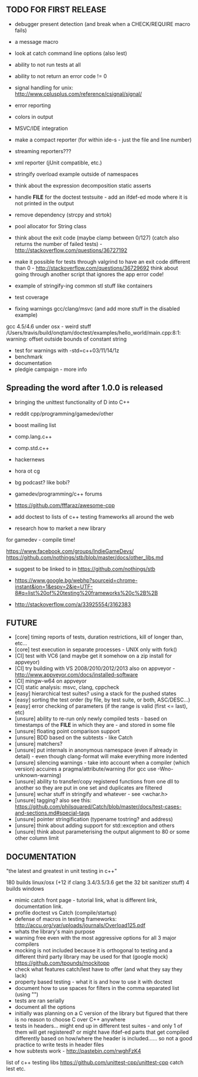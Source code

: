 ## TODO FOR FIRST RELEASE

- debugger present detection (and break when a CHECK/REQUIRE macro fails)

- a message macro
- look at catch command line options (also lest)
- ability to not run tests at all
- ability to not return an error code != 0

- signal handling for unix: http://www.cplusplus.com/reference/csignal/signal/

- error reporting
- colors in output

- MSVC/IDE integration
- make a compact reporter (for within ide-s - just the file and line number)
- streaming reporters???
- xml reporter (jUnit compatible, etc.)

- stringify overload example outside of namespaces
- think about the expression decomposition static asserts
- handle __FILE__ for the doctest testsuite - add an ifdef-ed mode where it is not printed in the output
- remove <cstring> dependency (strcpy and strtok)
- pool allocator for String class
- think about the exit code (maybe clamp between 0/127) (catch also returns the number of failed tests) - http://stackoverflow.com/questions/36727192
- make it possible for tests through valgrind to have an exit code different than 0 - http://stackoverflow.com/questions/36729692
        think about going through another script that ignores the app error code!

- example of stringify-ing common stl stuff like containers
- test coverage
- fixing warnings gcc/clang/msvc (and add more stuff in the disabled example)

gcc 4.5/4.6 under osx - weird stuff
/Users/travis/build/onqtam/doctest/examples/hello_world/main.cpp:8:1: warning: offset outside bounds of constant string

- test for warnings with -std=c++03/11/14/1z
- benchmark
- documentation
- pledgie campaign - more info

## Spreading the word after 1.0.0 is released

- bringing the unittest functionality of D into C++

- reddit cpp/programming/gamedev/other
- boost mailing list
- comp.lang.c++
- comp.std.c++
- hackernews
- hora ot cg
- bg podcast? like bobi?
- gamedev/programming/c++ forums
- https://github.com/fffaraz/awesome-cpp
- add doctest to lists of c++ testing frameworks all around the web
- research how to market a new library

for gamedev - compile time!

https://www.facebook.com/groups/IndieGameDevs/
https://github.com/nothings/stb/blob/master/docs/other_libs.md

- suggest to be linked to in https://github.com/nothings/stb

- https://www.google.bg/webhp?sourceid=chrome-instant&ion=1&espv=2&ie=UTF-8#q=list%20of%20testing%20frameworks%20c%2B%2B
- http://stackoverflow.com/a/33925554/3162383

## FUTURE
- [core] timing reports of tests, duration restrictions, kill of longer than, etc...
- [core] test execution in separate processes - UNIX only with fork()
- [CI] test with VC6 (and maybe get it somehow on a zip install for appveyor)
- [CI] try building with VS 2008/2010/2012/2013 also on appveyor - http://www.appveyor.com/docs/installed-software
- [CI] mingw-w64 on appveyor
- [CI] static analysis: msvc, clang, cppcheck
- [easy] hierarchical test suites? using a stack for the pushed states
- [easy] sorting the test order (by file, by test suite, or both, ASC/DESC...)
- [easy] error checking of parameters (if the range is valid (first <= last), etc)
- [unsure] ability to re-run only newly compiled tests - based on timestamps of the __FILE__ in which they are - and stored in some file
- [unsure] floating point comparison support
- [unsure] BDD based on the subtests - like Catch
- [unsure] matchers?
- [unsure] put internals in anonymous namespace (even if already in detail) - even though clang-format will make everything more indented
- [unsure] silencing warnings - take into account when a compiler (which version) accuires a pragma/attribute/warning (for gcc use -Wno-unknown-warning)
- [unsure] ability to transfer/copy registered functions from one dll to another so they are put in one set and duplicates are filtered
- [unsure] wchar stuff in stringify and whatever - see <wchar.h>
- [unsure] tagging? also see this: https://github.com/philsquared/Catch/blob/master/docs/test-cases-and-sections.md#special-tags
- [unsure] pointer stringification (typename tostring? and address)
- [unsure] think about adding support for std::exception and others
- [unsure] think about parameterising the output alignment to 80 or some other column limit

## DOCUMENTATION

"the latest and greatest in unit testing in c++"

180 builds linux/osx (+12 if clang 3.4/3.5/3.6 get the 32 bit sanitizer stuff)
4 builds windows

- mimic catch front page - tutorial link, what is different link, documentation link.
- profile doctest vs Catch (compile/startup)
- defense of macros in testing frameworks: http://accu.org/var/uploads/journals/Overload125.pdf
- whats the library's main purpose
- warning free even with the most aggressive options for all 3 major compilers
- mocking is not included because it is orthogonal to testing and a different third party library may be used for that (google mock)
https://github.com/tpounds/mockitopp
- check what features catch/lest have to offer (and what they say they lack)
- property based testing - what it is and how to use it with doctest
- document how to use spaces for filters in the comma separated list (using "")
- tests are ran serially
- document all the options
- initially was planning on a C version of the library but figured that there is no reason to choose C over C++ anywhere
- tests in headers... might end up in different test suites - and only 1 of them will get registered? or might have ifdef-ed parts that get compiled differently based on how/where the header is included...... so not a good practice to write tests in header files
- how subtests work - http://pastebin.com/rwghFzK4

list of c++ testing libs
https://github.com/unittest-cpp/unittest-cpp
catch
lest
etc.














